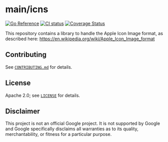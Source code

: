 # main/icns

[![Go Reference](https://pkg.go.dev/badge/main/icns.svg)](https://pkg.go.dev/main/icns)
[![CI status](https://github.com/sigma/go-icns/actions/workflows/ci.yaml/badge.svg?branch=main)](https://github.com/sigma/go-icns/actions)
[![Coverage Status](https://coveralls.io/repos/github/sigma/go-icns/badge.svg?branch=main)](https://coveralls.io/github/sigma/go-icns?branch=main)

This repository contains a library to handle the Apple Icon Image format, as described here:
<https://en.wikipedia.org/wiki/Apple_Icon_Image_format>

## Contributing

See [`CONTRIBUTING.md`](CONTRIBUTING.md) for details.

## License

Apache 2.0; see [`LICENSE`](LICENSE) for details.

## Disclaimer

This project is not an official Google project. It is not supported by
Google and Google specifically disclaims all warranties as to its quality,
merchantability, or fitness for a particular purpose.
